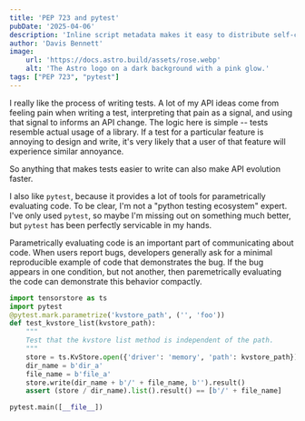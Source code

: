 ```yaml
---
title: 'PEP 723 and pytest'
pubDate: '2025-04-06'
description: 'Inline script metadata makes it easy to distribute self-contained tests.'
author: 'Davis Bennett'
image:
    url: 'https://docs.astro.build/assets/rose.webp'
    alt: 'The Astro logo on a dark background with a pink glow.'
tags: ["PEP 723", "pytest"]
---
```


I really like the process of writing tests. A lot of my API ideas come from feeling pain when writing 
a test, interpreting that pain as a signal, and using that signal to informs an API change. The logic here is simple -- tests resemble actual usage of a library. If a test for a particular feature is annoying to design and write, it's very likely that a user of that feature will experience similar annoyance.

So anything that makes tests 
easier to write can also make API evolution faster. 

I also like `pytest`, because it provides a lot of tools for parametrically evaluating code. To be
clear, I'm not a "python testing ecosystem" expert. I've only used `pytest`, so maybe 
I'm missing out on something much better, but `pytest` has been perfectly servicable in my hands.

Parametrically evaluating code is an important part of communicating about code. When users report bugs,
developers generally ask for a minimal reproducible example of code that demonstrates the bug. 
If the bug appears in one condition, but not another, then paremetrically evaluating the code can 
demonstrate this behavior compactly. 

```python
import tensorstore as ts
import pytest
@pytest.mark.parametrize('kvstore_path', ('', 'foo'))
def test_kvstore_list(kvstore_path):
    """
    Test that the kvstore list method is independent of the path.
    """
    store = ts.KvStore.open({'driver': 'memory', 'path': kvstore_path}).result()
    dir_name = b'dir_a'
    file_name = b'file_a'
    store.write(dir_name + b'/' + file_name, b'').result()
    assert (store / dir_name).list().result() == [b'/' + file_name]

pytest.main([__file__])
````